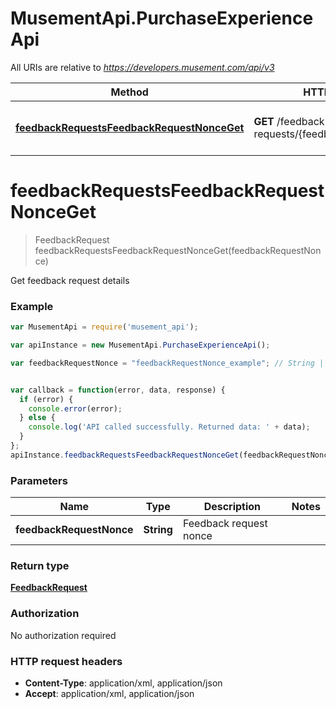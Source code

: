 # MusementApi.PurchaseExperienceApi

All URIs are relative to *https://developers.musement.com/api/v3*

Method | HTTP request | Description
------------- | ------------- | -------------
[**feedbackRequestsFeedbackRequestNonceGet**](PurchaseExperienceApi.md#feedbackRequestsFeedbackRequestNonceGet) | **GET** /feedback-requests/{feedbackRequestNonce} | Get feedback request details


<a name="feedbackRequestsFeedbackRequestNonceGet"></a>
# **feedbackRequestsFeedbackRequestNonceGet**
> FeedbackRequest feedbackRequestsFeedbackRequestNonceGet(feedbackRequestNonce)

Get feedback request details

### Example
```javascript
var MusementApi = require('musement_api');

var apiInstance = new MusementApi.PurchaseExperienceApi();

var feedbackRequestNonce = "feedbackRequestNonce_example"; // String | Feedback request nonce


var callback = function(error, data, response) {
  if (error) {
    console.error(error);
  } else {
    console.log('API called successfully. Returned data: ' + data);
  }
};
apiInstance.feedbackRequestsFeedbackRequestNonceGet(feedbackRequestNonce, callback);
```

### Parameters

Name | Type | Description  | Notes
------------- | ------------- | ------------- | -------------
 **feedbackRequestNonce** | **String**| Feedback request nonce | 

### Return type

[**FeedbackRequest**](FeedbackRequest.md)

### Authorization

No authorization required

### HTTP request headers

 - **Content-Type**: application/xml, application/json
 - **Accept**: application/xml, application/json

